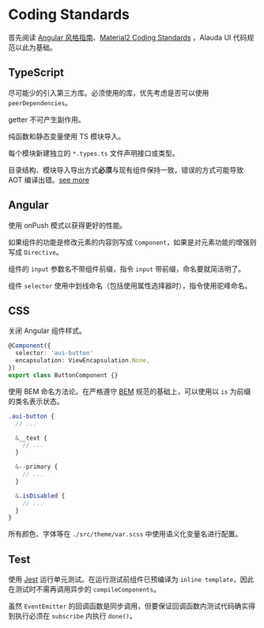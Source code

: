 # Coding Standards

首先阅读 [Angular 风格指南](https://angular.cn/guide/styleguide)、[Material2 Coding Standards](https://github.com/angular/material2/blob/master/CODING_STANDARDS.md) ，Alauda UI 代码规范以此为基础。

## TypeScript

尽可能少的引入第三方库。必须使用的库，优先考虑是否可以使用 `peerDependencies`。

getter 不可产生副作用。

纯函数和静态变量使用 TS 模块导入。

每个模块新建独立的 `*.types.ts` 文件声明接口或类型。

目录结构、模块导入导出方式**必须**与现有组件保持一致，错误的方式可能导致 AOT 编译出错。[see more](./AOT_NOTES.md)

## Angular

使用 onPush 模式以获得更好的性能。

如果组件的功能是修改元素的内容则写成 `Component`，如果是对元素功能的增强则写成 `Directive`。

组件的 `input` 参数名不带组件前缀，指令 `input` 带前缀，命名要就简洁明了。

组件 `selector` 使用中划线命名（包括使用属性选择器时），指令使用驼峰命名。

## CSS

关闭 Angular 组件样式。

```ts
@Component({
  selector: 'aui-button'
  encapsulation: ViewEncapsulation.None,
})
export class ButtonComponent {}
```

使用 BEM 命名方法论。在严格遵守 [BEM](http://getbem.com/) 规范的基础上，可以使用以 `is` 为前缀的类名表示状态。

```scss
.aui-button {
  // ...

  &__text {
    // ...
  }

  &--primary {
    // ...
  }

  &.isDisabled {
    // ...
  }
}
```

所有颜色、字体等在 `./src/theme/var.scss` 中使用语义化变量名进行配置。

## Test

使用 [Jest](https://facebook.github.io/jest/) 运行单元测试。在运行测试前组件已预编译为 `inline template`，因此在测试时不需再调用异步的 `compileComponents`。

虽然 `EventEmitter` 的回调函数是同步调用，但要保证回调函数内测试代码确实得到执行必须在 `subscribe` 内执行 `done()`。
